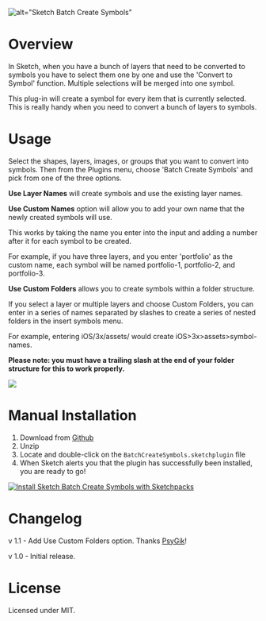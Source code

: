![alt="Sketch Batch Create Symbols"](https://raw.githubusercontent.com/demersdesigns/sketch-batch-create-symbols/gh-pages/logo.png)

# Overview
In Sketch, when you have a bunch of layers that need to be converted to symbols
you have to select them one by one and use the 'Convert to Symbol' function. Multiple
selections will be merged into one symbol.

This plug-in will create a symbol for every item that is currently selected.
This is really handy when you need to convert a bunch of layers to symbols.

# Usage
Select the shapes, layers, images, or groups that you want to convert into symbols. Then from the Plugins menu,
choose 'Batch Create Symbols' and pick from one of the three options.

**Use Layer Names** will create symbols and use the existing layer names.

**Use Custom Names** option will allow you to add your own name that the newly created symbols will use.

This works by taking the name you enter into the input and adding a number after it for each symbol to be created.

For example, if you have three layers, and you enter 'portfolio' as the custom name, each symbol will be named portfolio-1, portfolio-2, and portfolio-3.

**Use Custom Folders** allows you to create symbols within a folder structure.

If you select a layer or multiple layers and choose Custom Folders, you can enter in a series of names separated by slashes to create a series of nested folders in the insert symbols menu.

For example, entering iOS/3x/assets/ would create iOS>3x>assets>symbol-names.

**Please note: you must have a trailing slash at the end of your folder structure for this to work properly.**

<img src="https://raw.githubusercontent.com/demersdesigns/sketch-batch-create-symbols/gh-pages/demo.gif" />

# Manual Installation
1. Download from [Github](https://github.com/demersdesigns/sketch-batch-create-symbols/archive/master.zip)
2. Unzip
3. Locate and double-click on the `BatchCreateSymbols.sketchplugin` file
4. When Sketch alerts you that the plugin has successfully been installed, you are ready to go!

[![Install Sketch Batch Create Symbols with Sketchpacks](http://sketchpacks-com.s3.amazonaws.com/assets/badges/sketchpacks-badge-install.png "Install Sketch Batch Create Symbols with Sketchpacks")](https://sketchpacks.com/demersdesigns/sketch-batch-create-symbols/install)

# Changelog
v 1.1 - Add Use Custom Folders option. Thanks [PsyGik](https://github.com/PsyGik)!

v 1.0 - Initial release.

# License
Licensed under MIT.
